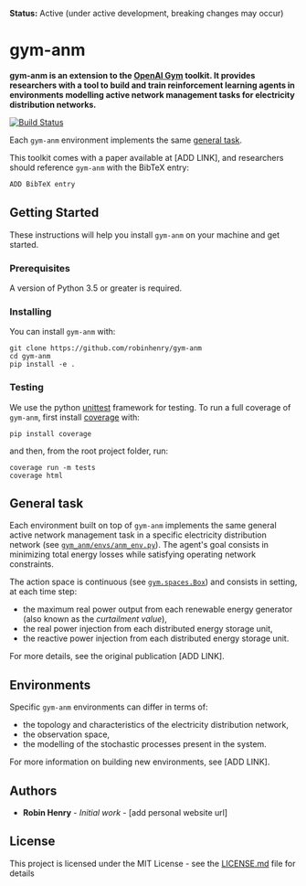 **Status:** Active (under active development, breaking changes may occur)


# gym-anm

**gym-anm is an extension to the [OpenAI Gym](https://github.com/openai/gym) toolkit. It provides researchers 
with a tool to build and train reinforcement learning agents in environments 
modelling active network management tasks for electricity distribution 
networks.**
  <br>
  
[![Build Status](https://travis-ci.com/robinhenry/gym-anm.svg?token=y9jBzyzxgcYYHdKPqW9q&branch=master)](https://travis-ci.com/robinhenry/gym-anm)
  
Each `gym-anm` environment implements the same [general task](#general_task).
 
 This toolkit comes with a paper available at [ADD LINK], and 
 researchers should reference `gym-anm` with the BibTeX entry:
 ```bash
ADD BibTeX entry
```  

## Getting Started

These instructions will help you install `gym-anm` on your machine and get 
started.

### Prerequisites

A version of Python 3.5 or greater is required.

### Installing

You can install `gym-anm` with:
```
git clone https://github.com/robinhenry/gym-anm
cd gym-anm
pip install -e .
```

### Testing

We use the python [unittest](https://docs.python.org/3/library/unittest.html) 
framework for testing. To run a full coverage of `gym-anm`, first install 
[coverage](https://coverage.readthedocs.io/en/v4.5.x/install.html) with:
```
pip install coverage
``` 
and then, from the root project folder, run:
```
coverage run -m tests
coverage html
```

## General task<a name="general_task"></a>

Each environment built on top of `gym-anm` implements the same general active 
network management task in a specific electricity distribution network (see 
[`gym_anm/envs/anm_env.py`](gym_anm/envs/anm_env.py)). 
The agent's goal consists in minimizing total energy losses while satisfying 
operating network constraints. <br>

The action space is continuous (see [`gym.spaces.Box`](https://github.com/openai/gym/blob/master/gym/spaces/box.py)) 
and consists in setting, at each time step:
* the maximum real power output from each renewable energy generator (also 
known as the *curtailment value*),
* the real power injection from each distributed energy storage unit,
* the reactive power injection from each distributed energy storage unit.

For more details, see the original publication [ADD LINK].

## Environments

Specific `gym-anm` environments can differ in terms of:
* the topology and characteristics of the electricity distribution 
network,
* the observation space,
* the modelling of the stochastic processes present in the system.

For more information on building new environments, see [ADD LINK]. 

## Authors

* **Robin Henry** - *Initial work* - [add personal website url]

## License

This project is licensed under the MIT License - see the [LICENSE.md](LICENSE.md) file for details

